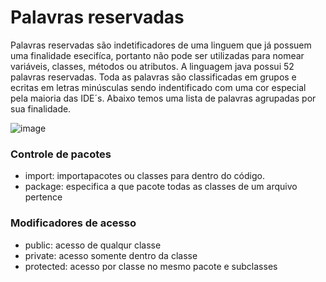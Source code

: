 # Palavras reservadas
Palavras reservadas são indetificadores de uma linguem que já possuem uma finalidade esecifíca, portanto não pode ser utilizadas
para nomear variáveis, classes, métodos ou atributos.
A linguagem java possui 52 palavras reservadas. Toda as palavras são classificadas  em grupos e ecritas em letras minúsculas
sendo indentificado com uma cor especial pela maioria das IDE´s. Abaixo temos uma lista de palavras agrupadas por sua finalidade.


![image](https://user-images.githubusercontent.com/115570591/197247678-2321c90c-1fa0-4fd9-87ae-985e009dbae9.png)

### Controle de  pacotes
- import: importapacotes ou classes para dentro do código.
- package: especifica a que pacote todas as classes de 
um arquivo pertence
### Modificadores de acesso
- public: acesso de qualqur classe
- private: acesso somente dentro da classe
- protected: acesso por classe no mesmo pacote e subclasses
